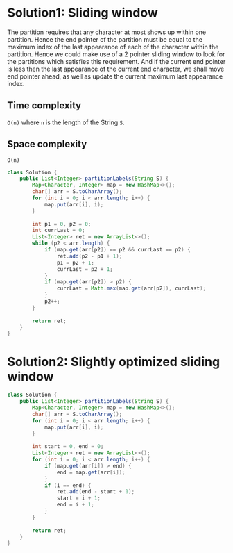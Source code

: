 # Solution1: Sliding window

The partition requires that any character at most shows up within one partition. Hence the end pointer of the partition must be equal to the maximum index of the last appearance of each of the character within the partition. Hence we could make use of a 2 pointer sliding window to look for the partitions which satisfies this requirement. And if the current end pointer is less then the last appearance of the current end character, we shall move end pointer ahead, as well as update the current maximum last appearance index. 

## Time complexity

`O(n)` where `n` is the length of the String `S`.

## Space complexity

`O(n)`

```java
class Solution {
    public List<Integer> partitionLabels(String S) {
        Map<Character, Integer> map = new HashMap<>();
        char[] arr = S.toCharArray();
        for (int i = 0; i < arr.length; i++) {
            map.put(arr[i], i);
        }
        
        int p1 = 0, p2 = 0;
        int currLast = 0;
        List<Integer> ret = new ArrayList<>();
        while (p2 < arr.length) {
            if (map.get(arr[p2]) == p2 && currLast == p2) {
                ret.add(p2 - p1 + 1);
                p1 = p2 + 1;
                currLast = p2 + 1;
            }
            if (map.get(arr[p2]) > p2) {
                currLast = Math.max(map.get(arr[p2]), currLast);
            }
            p2++;
        }
        
        return ret;
    }
}
```

# Solution2: Slightly optimized sliding window

```java
class Solution {
    public List<Integer> partitionLabels(String S) {
        Map<Character, Integer> map = new HashMap<>();
        char[] arr = S.toCharArray();
        for (int i = 0; i < arr.length; i++) {
            map.put(arr[i], i);
        }
        
        int start = 0, end = 0;
        List<Integer> ret = new ArrayList<>();
        for (int i = 0; i < arr.length; i++) {
            if (map.get(arr[i]) > end) {
                end = map.get(arr[i]);
            }
            if (i == end) {
                ret.add(end - start + 1);
                start = i + 1;
                end = i + 1;
            }
        }
        
        return ret;
    }
}
```
